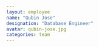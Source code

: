 ```yaml
---
layout: employee
name: "Qubin Jose"
designation: "Database Engineer"
avatar: qubin-jose.jpg
categories: team
---
```


